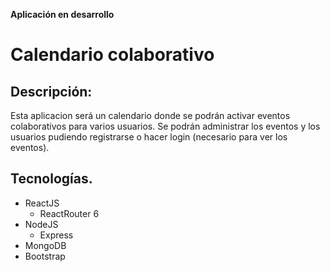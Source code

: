 __Aplicación en desarrollo__
# Calendario colaborativo


## Descripción:
Esta aplicacion será un calendario donde se podrán activar eventos colaborativos para varios usuarios. Se podrán administrar los eventos y los usuarios pudiendo registrarse o hacer login (necesario para ver los eventos).

## Tecnologías.
* ReactJS
    * ReactRouter 6
* NodeJS
    * Express
* MongoDB
* Bootstrap

